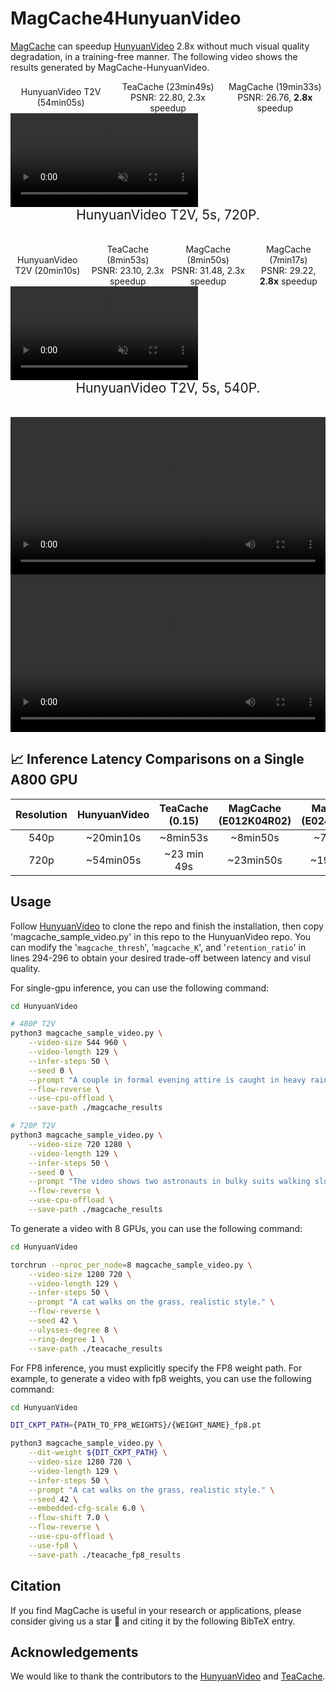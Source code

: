 <!-- ## **MagCache4HunyuanVideo** -->
# MagCache4HunyuanVideo

[MagCache](https://github.com/Zehong-Ma/MagCache) can speedup [HunyuanVideo](https://github.com/Tencent/HunyuanVideo) 2.8x without much visual quality degradation, in a training-free manner. The following video shows the results generated by MagCache-HunyuanVideo.

<div style="display: grid; grid-template-columns: repeat(3, 1fr); gap: 10px; place-items: center; font-size: 1.0em;">
        <div style="text-align: center;">HunyuanVideo T2V (54min05s)</div>
        <div style="text-align: center;">TeaCache (23min49s) <br> PSNR: 22.80, 2.3x speedup</div>
        <div style="text-align: center;">MagCache (19min33s) <br> PSNR: 26.76, <b>2.8x</b> speedup</div>
      </div>
      <video class="video" autoplay controls muted loop playsinline>
        <source src="./static/videos/HunyuanVideo_t2v_two_astronauts_three_col.mp4" type="video/mp4">
      </video>
      <span style="font-size: 1.5em; width: 100%; display: inline-block; text-align: center;">HunyuanVideo T2V, 5s, 720P.</span>
      <br>
      <br>
      <br>
      <div style="display: grid; grid-template-columns: repeat(4, 1fr); gap: 10px; place-items: center; font-size: 1.0em;">
        <div style="text-align: center;">HunyuanVideo T2V (20min10s)</div>
        <div style="text-align: center;">TeaCache (8min53s) <br> PSNR: 23.10, 2.3x speedup</div>
        <div style="text-align: center;">MagCache (8min50s) <br> PSNR: 31.48, 2.3x speedup</div>
        <div style="text-align: center;">MagCache (7min17s) <br> PSNR: 29.22, <b>2.8x</b> speedup</div>
      </div>
      <video class="video" autoplay controls muted loop playsinline>
        <source src="https://github.com/Zehong-Ma/MagCache/blob/main/docs/static/videos/HunyuanVideo_t2v_a_couple_four.mp4" type="video/mp4">
      </video>
      <span style="font-size: 1.5em; width: 100%; display: inline-block; text-align: center;">HunyuanVideo T2V, 5s, 540P.</span>
      <br>
      <br>
      <br>
<video src="https://github.com/Zehong-Ma/MagCache/blob/main/docs/static/videos/HunyuanVideo_t2v_a_couple_four.mp4" controls controls style="width:100%; max-width:600px;"></video>
<video src="https://github.com/Zehong-Ma/MagCache/blob/main/docs/static/videos/HunyuanVideo_t2v_two_astronauts.mp4" controls controls style="width:100%; max-width:600px;"></video>

## 📈 Inference Latency Comparisons on a Single A800 GPU


|      Resolution       |        HunyuanVideo       |    TeaCache (0.15)   |  MagCache (E012K04R02) | MagCache (E024K06R02)  |
|:---------------------:|:-------------------------:|:--------------------:|:----------------------:|:----------------------:|
|         540p          |        ~20min10s          |     ~8min53s         |         ~8min50s       |          ~7min17s      |
|         720p          |        ~54min05s          |    ~23 min 49s       |        ~23min50s       |      ~19min33s         |


## Usage

Follow [HunyuanVideo](https://github.com/Tencent/HunyuanVideo) to clone the repo and finish the installation, then copy 'magcache_sample_video.py' in this repo to the HunyuanVideo repo. You can modify the '`magcache_thresh`', '`magcache_K`', and '`retention_ratio`' in lines 294-296 to obtain your desired trade-off between latency and visul quality.

For single-gpu inference, you can use the following command:

```bash
cd HunyuanVideo

# 480P T2V
python3 magcache_sample_video.py \
    --video-size 544 960 \
    --video-length 129 \
    --infer-steps 50 \
    --seed 0 \
    --prompt "A couple in formal evening attire is caught in heavy rain on their way home, holding a black umbrella. In the flat shot, the man is wearing a black suit and the woman is wearing a white long dress. They walk slowly in the rain, and the rain drips down the umbrella. The camera moves smoothly with their steps, showing their elegant posture in the rain." \
    --flow-reverse \
    --use-cpu-offload \
    --save-path ./magcache_results

# 720P T2V
python3 magcache_sample_video.py \
    --video-size 720 1280 \
    --video-length 129 \
    --infer-steps 50 \
    --seed 0 \
    --prompt "The video shows two astronauts in bulky suits walking slowly on the moon’s surface, against a vast starry universe. Their steps are heavy and slow, kicking up dust in the low-gravity environment. The scene is silent, mysterious, and evokes the courage and dreams of space exploration." \
    --flow-reverse \
    --use-cpu-offload \
    --save-path ./magcache_results

```

To generate a video with 8 GPUs, you can use the following command:

```bash
cd HunyuanVideo

torchrun --nproc_per_node=8 magcache_sample_video.py \
    --video-size 1280 720 \
    --video-length 129 \
    --infer-steps 50 \
    --prompt "A cat walks on the grass, realistic style." \
    --flow-reverse \
    --seed 42 \
    --ulysses-degree 8 \
    --ring-degree 1 \
    --save-path ./teacache_results
```

For FP8 inference, you must explicitly specify the FP8 weight path. For example, to generate a video with fp8 weights, you can use the following command:

```bash
cd HunyuanVideo

DIT_CKPT_PATH={PATH_TO_FP8_WEIGHTS}/{WEIGHT_NAME}_fp8.pt

python3 magcache_sample_video.py \
    --dit-weight ${DIT_CKPT_PATH} \
    --video-size 1280 720 \
    --video-length 129 \
    --infer-steps 50 \
    --prompt "A cat walks on the grass, realistic style." \
    --seed 42 \
    --embedded-cfg-scale 6.0 \
    --flow-shift 7.0 \
    --flow-reverse \
    --use-cpu-offload \
    --use-fp8 \
    --save-path ./teacache_fp8_results
```

## Citation
If you find MagCache is useful in your research or applications, please consider giving us a star 🌟 and citing it by the following BibTeX entry.

<!-- ```
@article{liu2024timestep,
  title={Timestep Embedding Tells: It's Time to Cache for Video Diffusion Model},
  author={Liu, Feng and Zhang, Shiwei and Wang, Xiaofeng and Wei, Yujie and Qiu, Haonan and Zhao, Yuzhong and Zhang, Yingya and Ye, Qixiang and Wan, Fang},
  journal={arXiv preprint arXiv:2411.19108},
  year={2024}
}
``` -->


## Acknowledgements

We would like to thank the contributors to the [HunyuanVideo](https://github.com/Tencent/HunyuanVideo) and [TeaCache](https://github.com/ali-vilab/TeaCache).
